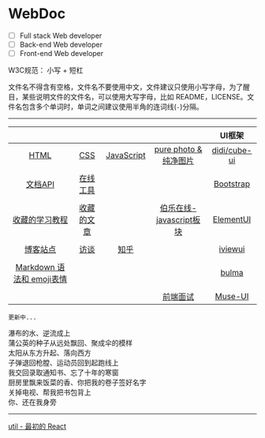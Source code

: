 # WebDoc
- [ ] Full stack Web developer
- [ ] Back-end Web developer
- [ ] Front-end Web developer

W3C规范： 小写 + 短杠

文件名不得含有空格，文件名不要使用中文，文件建议只使用小写字母，为了醒目，某些说明文件的文件名，可以使用大写字母，比如 README，LICENSE。文件名包含多个单词时，单词之间建议使用半角的连词线(`-`)分隔。


-------------------------------------------------

|||||UI框架|
|:-:|:-:|:-:|:-:|:-:|
|[HTML](HTML)<br/>|[CSS](CSS)<br/>|[JavaScript](JavaScript)|[pure photo & 纯净图片](pure-photo)|[didi/cube-ui](https://github.com/didi/cube-ui)|
||||
|[文档API](doc-api)<br/>|[在线工具](online-tool)|||[Bootstrap](http://www.runoob.com/bootstrap/bootstrap-tutorial.html)|
||||
|[收藏的学习教程](tutorial)<br/>|[收藏的文章](post)||[伯乐在线-javascript板块](http://web.jobbole.com/category/javascript-2/)|[ElementUI](http://element-cn.eleme.io/#/zh-CN/component/installation)|
||||
|[博客站点](blog)<br/>|[访谈](interview)<br/>|[知乎](zhihu)||[iviewui](https://www.iviewui.com/)|
||||
|[Markdown 语法和 emoji表情](github-markdown)<br/>||||[bulma](https://bulma.io/documentation/overview/start/)|
||||
||||[前端面试](front-end-developer-interview-questions)|[Muse-UI](http://www.muse-ui.org/#/install)

```
更新中...
```


瀑布的水、逆流成上<br/>
蒲公英的种子从远处飘回、聚成伞的模样<br/>
太阳从东方升起、落向西方<br/>
子弹退回枪膛、运动员回到起跑线上<br/>
我交回录取通知书、忘了十年的寒窗<br/>
厨房里飘来饭菜的香、你把我的卷子签好名字<br/>
关掉电视、帮我把书包背上<br/>
你、还在我身旁

---------------
[util - 最初的 React](util)

